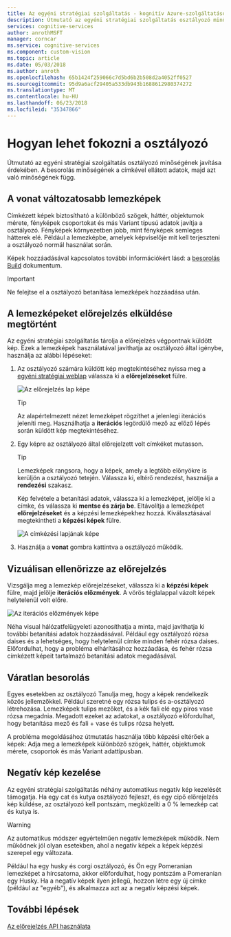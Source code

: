 ```yaml
---
title: Az egyéni stratégiai szolgáltatás - kognitív Azure-szolgáltatások használatával osztályozó javítása |} Microsoft Docs
description: Útmutató az egyéni stratégiai szolgáltatás osztályozó minőségének javítása érdekében.
services: cognitive-services
author: anrothMSFT
manager: corncar
ms.service: cognitive-services
ms.component: custom-vision
ms.topic: article
ms.date: 05/03/2018
ms.author: anroth
ms.openlocfilehash: 65b1424f259066c7d5bd6b2b508d2a4052ff0527
ms.sourcegitcommit: 95d9a6acf29405a533db943b1688612980374272
ms.translationtype: MT
ms.contentlocale: hu-HU
ms.lasthandoff: 06/23/2018
ms.locfileid: "35347866"
---
```

# <a name="how-to-improve-your-classifier"></a>Hogyan lehet fokozni a osztályozó

Útmutató az egyéni stratégiai szolgáltatás osztályozó minőségének javítása érdekében. A besorolás minőségének a címkével ellátott adatok, majd azt való minőségének függ. 

## <a name="train-more-varied-images"></a>A vonat változatosabb lemezképek

Címkézett képek biztosítható a különböző szögek, háttér, objektumok mérete, fényképek csoportokat és más Variant típusú adatok javítja a osztályozó. Fényképek környezetben jobb, mint fényképek semleges hátterek elé. Például a lemezképbe, amelyek képviselője mit kell terjeszteni a osztályozó normál használat során.

Képek hozzáadásával kapcsolatos további információkért lásd: a [besorolás Build](getting-started-build-a-classifier.md) dokumentum.

> [!IMPORTANT]
> Ne felejtse el a osztályozó betanítása lemezképek hozzáadása után.

## <a name="use-images-submitted-for-prediction"></a>A lemezképeket előrejelzés elküldése megtörtént

Az egyéni stratégiai szolgáltatás tárolja a előrejelzés végpontnak küldött kép. Ezek a lemezképek használatával javíthatja az osztályozó által igénybe, használja az alábbi lépéseket:

1. Az osztályozó számára küldött kép megtekintéséhez nyissa meg a [egyéni stratégiai weblap](https://customvision.ai) válassza ki a __előrejelzéseket__ fülre.

    ![Az előrejelzés lap képe](./media/getting-started-improving-your-classifier/predictions-tab.png)

    > [!TIP]
    > Az alapértelmezett nézet lemezképet rögzíthet a jelenlegi iterációs jeleníti meg. Használhatja a __iterációs__ legördülő mező az előző lépés során küldött kép megtekintéséhez.

2. Egy képre az osztályozó által előrejelzett volt címkéket mutasson.

    > [!TIP]
    > Lemezképek rangsora, hogy a képek, amely a legtöbb előnyökre is kerüljön a osztályozó tetején. Válassza ki, eltérő rendezést, használja a __rendezési__ szakasz.

    Kép felvétele a betanítási adatok, válassza ki a lemezképet, jelölje ki a címke, és válassza ki __mentse és zárja be__. Eltávolítja a lemezképet __előrejelzéseket__ és a képzési lemezképekhez hozzá. Kiválasztásával megtekintheti a __képzési képek__ fülre.

    ![A címkézési lapjának képe](./media/getting-started-improving-your-classifier/tag-image.png)

3. Használja a __vonat__ gombra kattintva a osztályozó működik.

## <a name="visually-inspect-predictions"></a>Vizuálisan ellenőrizze az előrejelzés

Vizsgálja meg a lemezkép előrejelzéseket, válassza ki a __képzési képek__ fülre, majd jelölje __iterációs előzmények__. A vörös téglalappal vázolt képek helytelenül volt előre.

![Az iterációs előzmények képe](./media/getting-started-improving-your-classifier/iteration-history.png)

Néha visual hálózatfelügyeleti azonosíthatja a minta, majd javíthatja ki további betanítási adatok hozzáadásával. Például egy osztályozó rózsa daises és a lehetséges, hogy helytelenül címke minden fehér rózsa daises. Előfordulhat, hogy a probléma elhárításához hozzáadása, és fehér rózsa címkézett képeit tartalmazó betanítási adatok megadásával.

## <a name="unexpected-classification"></a>Váratlan besorolás

Egyes esetekben az osztályozó Tanulja meg, hogy a képek rendelkezik közös jellemzőkkel. Például szeretné egy rózsa tulips és a-osztályozó létrehozása. Lemezképek tulips mezőket, és a kék fali elé egy piros vase rózsa megadnia. Megadott ezeket az adatokat, a osztályozó előfordulhat, hogy betanítása mező és fali + vase és tulips rózsa helyett.

A probléma megoldásához útmutatás használja több képzési eltérőek a képek: Adja meg a lemezképek különböző szögek, háttér, objektumok mérete, csoportok és más Variant adattípusban.

## <a name="negative-image-handling"></a>Negatív kép kezelése

Az egyéni stratégiai szolgáltatás néhány automatikus negatív kép kezelését támogatja. Ha egy cat és kutya osztályozó fejleszt, és egy cipő előrejelzés kép küldése, az osztályozó kell pontszám, megközelíti a 0 % lemezkép cat és kutya is. 

> [!WARNING]
> Az automatikus módszer egyértelműen negatív lemezképek működik. Nem működnek jól olyan esetekben, ahol a negatív képek a képek képzési szerepel egy változata. 
>
> Például ha egy husky és corgi osztályozó, és Ön egy Pomeranian lemezképet a hírcsatorna, akkor előfordulhat, hogy pontszám a Pomeranian egy Husky. Ha a negatív képek ilyen jellegű, hozzon létre egy új címke (például az "egyéb"), és alkalmazza azt az a negatív képzési képek.

## <a name="next-steps"></a>További lépések

[Az előrejelzés API használata](use-prediction-api.md)